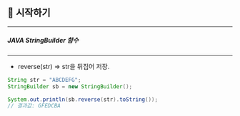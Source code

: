 ##  📢 시작하기

---
##### JAVA StringBuilder 함수
***
* reverse(str) => str을 뒤집어 저장.


```java
String str = "ABCDEFG";
StringBuilder sb = new StringBuilder();

System.out.println(sb.reverse(str).toString());
// 결과값: GFEDCBA
```
